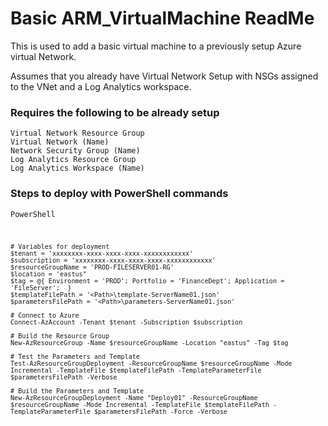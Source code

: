 # Basic ARM_VirtualMachine ReadMe

This is used to add a basic virtual machine to a previously setup Azure virtual Network.

Assumes that you already have Virtual Network Setup with NSGs assigned to the VNet and a Log Analytics workspace.

### Requires the following to be already setup

    Virtual Network Resource Group
    Virtual Network (Name)
    Network Security Group (Name)
    Log Analytics Resource Group
    Log Analytics Workspace (Name)

### Steps to deploy with PowerShell commands

<code></code><code>PowerShell

    # Variables for deployment
    $tenant = 'xxxxxxxx-xxxx-xxxx-xxxx-xxxxxxxxxxxx'
    $subscription = 'xxxxxxxx-xxxx-xxxx-xxxx-xxxxxxxxxxxx'
    $resourceGroupName = 'PROD-FILESERVER01-RG'
    $location = 'eastus"
    $tag = @{ Environment = 'PROD'; Portfolio = 'FinanceDept'; Application = 'FileServer';  }
    $templateFilePath = '<Path>\template-ServerName01.json'
    $parametersFilePath = '<Path>\parameters-ServerName01.json'

    # Connect to Azure
    Connect-AzAccount -Tenant $tenant -Subscription $subscription

    # Build the Resource Group
    New-AzResourceGroup -Name $resourceGroupName -Location "eastus" -Tag $tag

    # Test the Parameters and Template
    Test-AzResourceGroupDeployment -ResourceGroupName $resourceGroupName -Mode Incremental -TemplateFile $templateFilePath -TemplateParameterFile $parametersFilePath -Verbose

    # Build the Parameters and Template
    New-AzResourceGroupDeployment -Name "Deploy01" -ResourceGroupName $resourceGroupName -Mode Incremental -TemplateFile $templateFilePath -TemplateParameterFile $parametersFilePath -Force -Verbose
</code><code></code>

